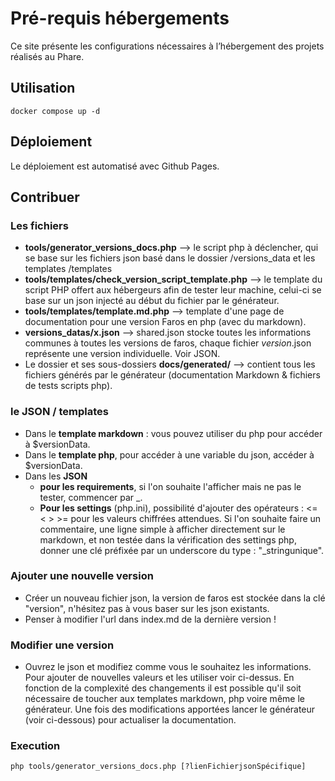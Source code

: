 # Pré-requis hébergements

Ce site présente les configurations nécessaires à l’hébergement des projets réalisés au Phare.

## Utilisation

```shell
docker compose up -d
```

## Déploiement

Le déploiement est automatisé avec Github Pages.

## Contribuer

### Les fichiers

* **tools/generator_versions_docs.php** --> le script php à déclencher, qui se base sur les fichiers json basé dans le dossier /versions_data et les templates /templates
* **tools/templates/check_version_script_template.php** --> le template du script PHP offert aux hébergeurs afin de tester leur machine, celui-ci se base sur un json injecté au début du fichier par le générateur.
* **tools/templates/template.md.php** --> template d'une page de documentation pour une version Faros en php (avec du markdown).
* **versions_datas/x.json** --> shared.json stocke toutes les informations communes à toutes les versions de faros, chaque fichier *version*.json représente une version individuelle. Voir JSON.
* Le dossier et ses sous-dossiers **docs/generated/** --> contient tous les fichiers générés par le générateur (documentation Markdown & fichiers de tests scripts php).

### le JSON / templates

* Dans le **template markdown** : vous pouvez utiliser du php pour accéder à $versionData.
* Dans le **template php**, pour accéder à une variable du json, accéder à $versionData.
* Dans les **JSON**
  * **pour les requirements**, si l'on souhaite l'afficher mais ne pas le tester, commencer par _.
  * **Pour les settings** (php.ini), possibilité d'ajouter des opérateurs : <= < > >= pour les valeurs chiffrées attendues. Si l'on souhaite faire un commentaire, une ligne simple à afficher directement sur le markdown, et non testée dans la vérification des settings php, donner une clé préfixée par un underscore du type : "_stringunique".

### Ajouter une nouvelle version

* Créer un nouveau fichier json, la version de faros est stockée dans la clé "version", n'hésitez pas à vous baser sur les json existants.
* Penser à modifier l'url dans index.md de la dernière version !

### Modifier une version

* Ouvrez le json et modifiez comme vous le souhaitez les informations. Pour ajouter de nouvelles valeurs et les utiliser voir ci-dessus. En fonction de la complexité des changements il est possible qu'il soit nécessaire de toucher aux templates markdown, php voire même le générateur. Une fois des modifications apportées lancer le générateur (voir ci-dessous) pour actualiser la documentation.

### Execution

```shell
php tools/generator_versions_docs.php [?lienFichierjsonSpécifique]
```
